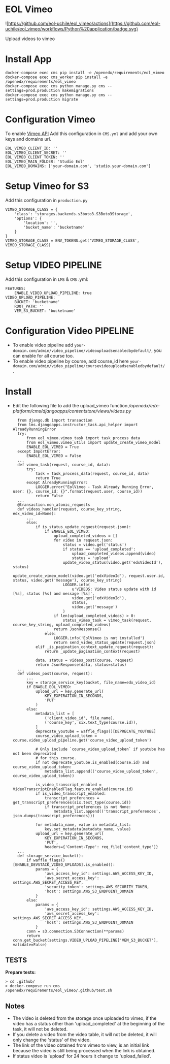# EOL Vimeo

![https://github.com/eol-uchile/eol_vimeo/actions](https://github.com/eol-uchile/eol_vimeo/workflows/Python%20application/badge.svg)

Upload videos to vimeo

# Install App

    docker-compose exec cms pip install -e /openedx/requirements/eol_vimeo
    docker-compose exec cms_worker pip install -e /openedx/requirements/eol_vimeo
    docker-compose exec cms python manage.py cms --settings=prod.production makemigrations
    docker-compose exec cms python manage.py cms --settings=prod.production migrate

# Configuration Vimeo

To enable [Vimeo API](https://developer.vimeo.com/api/guides/start) Add this configuration in `CMS.yml` and add your own keys and domains url.

    EOL_VIMEO_CLIENT_ID: ''
    EOL_VIMEO_CLIENT_SECRET: ''
    EOL_VIMEO_CLIENT_TOKEN: ''
    EOL_VIMEO_MAIN_FOLDER: 'Studio Eol'
    EOL_VIMEO_DOMAINS: ['your-domain.com', 'studio.your-domain.com']

# Setup Vimeo for S3

Add this configuration in `production.py`

    VIMEO_STORAGE_CLASS = {
        'class': 'storages.backends.s3boto3.S3Boto3Storage',
        'options': {
            'location': '',
            'bucket_name': 'bucketname'
        }
    }
    VIMEO_STORAGE_CLASS = ENV_TOKENS.get('VIMEO_STORAGE_CLASS', VIMEO_STORAGE_CLASS)

# Setup VIDEO PIPELINE

Add this configuration in `LMS` & `CMS` .yml:

    FEATURES:
        ENABLE_VIDEO_UPLOAD_PIPELINE: true
    VIDEO_UPLOAD_PIPELINE:
        BUCKET: 'bucketname'
        ROOT_PATH: ''
        VEM_S3_BUCKET: 'bucketname'

# Configuration Video PIPELINE

- To enable video pipeline add `your-domain.com/admin/video_pipeline/videouploadsenabledbydefault/`, you can enable for all course too.
- To enable video pipeline by course, add course_id here `your-domain.com/admin/video_pipeline/coursevideouploadsenabledbydefault/`.

# Install

- Edit the following file to add the upload_vimeo function _/openedx/edx-platform/cms/djangoapps/contentstore/views/videos.py_

        from django.db import transaction
        from lms.djangoapps.instructor_task.api_helper import AlreadyRunningError
        try:
            from eol_vimeo.vimeo_task import task_process_data
            from eol_vimeo.vimeo_utils import update_create_vimeo_model
            ENABLE_EOL_VIMEO = True
        except ImportError:
            ENABLE_EOL_VIMEO = False
        ...
        def vimeo_task(request, course_id, data):
            try:
                task = task_process_data(request, course_id, data)
                return True
            except AlreadyRunningError:
                LOGGER.error("EolVimeo - Task Already Running Error, user: {}, course_id: {}".format(request.user, course_id))
                return False
        ...
        @transaction.non_atomic_requests
        def videos_handler(request, course_key_string, edx_video_id=None):
            ...
            else:
                if is_status_update_request(request.json):
                    if ENABLE_EOL_VIMEO:
                        upload_completed_videos = []
                        for video in request.json:
                            status = video.get('status')
                            if status == 'upload_completed':
                                upload_completed_videos.append(video)
                                status = 'upload'
                            update_video_status(video.get('edxVideoId'), status)
                            update_create_vimeo_model(video.get('edxVideoId'), request.user.id, status, video.get('message'), course_key_string)
                            LOGGER.info(
                                u'VIDEOS: Video status update with id [%s], status [%s] and message [%s]',
                                video.get('edxVideoId'),
                                status,
                                video.get('message')
                            )
                        if len(upload_completed_videos) > 0:
                            status_vimeo_task = vimeo_task(request, course_key_string, upload_completed_videos)
                        return JsonResponse()
                    else:
                        LOGGER.info('EolVimeo is not installed')
                        return send_video_status_update(request.json)
                elif _is_pagination_context_update_request(request):
                    return _update_pagination_context(request)

                data, status = videos_post(course, request)
                return JsonResponse(data, status=status)
        ...
        def videos_post(course, request):
            ...
            key = storage_service_key(bucket, file_name=edx_video_id)
            if ENABLE_EOL_VIMEO:
                upload_url = key.generate_url(
                    KEY_EXPIRATION_IN_SECONDS,
                    'PUT'
                )
            else:
                metadata_list = [
                    ('client_video_id', file_name),
                    ('course_key', six.text_type(course.id)),
                ]
                deprecate_youtube = waffle_flags()[DEPRECATE_YOUTUBE]
                course_video_upload_token = course.video_upload_pipeline.get('course_video_upload_token')

                # Only include `course_video_upload_token` if youtube has not been deprecated
                # for this course.
                if not deprecate_youtube.is_enabled(course.id) and course_video_upload_token:
                    metadata_list.append(('course_video_upload_token', course_video_upload_token))

                is_video_transcript_enabled = VideoTranscriptEnabledFlag.feature_enabled(course.id)
                if is_video_transcript_enabled:
                    transcript_preferences = get_transcript_preferences(six.text_type(course.id))
                    if transcript_preferences is not None:
                        metadata_list.append(('transcript_preferences', json.dumps(transcript_preferences)))

                for metadata_name, value in metadata_list:
                    key.set_metadata(metadata_name, value)
                upload_url = key.generate_url(
                    KEY_EXPIRATION_IN_SECONDS,
                    'PUT',
                    headers={'Content-Type': req_file['content_type']}
        ...
        def storage_service_bucket():
            if waffle_flags()[ENABLE_DEVSTACK_VIDEO_UPLOADS].is_enabled():
                params = {
                    'aws_access_key_id': settings.AWS_ACCESS_KEY_ID,
                    'aws_secret_access_key': settings.AWS_SECRET_ACCESS_KEY,
                    'security_token': settings.AWS_SECURITY_TOKEN,
                    'host': settings.AWS_S3_ENDPOINT_DOMAIN
                }
            else:
                params = {
                    'aws_access_key_id': settings.AWS_ACCESS_KEY_ID,
                    'aws_secret_access_key': settings.AWS_SECRET_ACCESS_KEY,
                    'host': settings.AWS_S3_ENDPOINT_DOMAIN
                }
            conn = s3.connection.S3Connection(**params)
            return conn.get_bucket(settings.VIDEO_UPLOAD_PIPELINE['VEM_S3_BUCKET'], validate=False)

## TESTS
**Prepare tests:**

    > cd .github/
    > docker-compose run cms /openedx/requirements/eol_vimeo/.github/test.sh

## Notes
- The video is deleted from the storage once uploaded to vimeo, if the video has a status other than 'upload_completed' at the beginning of the task, it will not be deleted.
- If you delete a video from the video table, it will not be deleted, it will only change the 'status' of the video.
- The link of the video obtained from vimeo to view, is an initial link because the video is still being processed when the link is obtained.
- If status video is 'upload' for 24 hours it change to 'upload_failed'.
